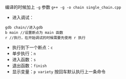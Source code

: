 编译的时候加上 `-g` 参数
`g++ -g -o chain single_chain.cpp`
- 进入调试：
```
gdb chain//进入gdb
b main //设置断点为 main 函数
r //执行，在开始调试的时候需要先使用 r 执行
```
- 执行到下一个断点：`c`
- 单步执行：`n`
- 进入函数：`s`
- 退出函数：`finish`
- 显示变量：`p variety`
按回车默认执行上一条命令
